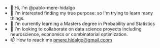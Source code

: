 - 👋 Hi, I’m @pablo-mere-hidalgo
- 👀 I’m interested finding my true purpose: so I'm trying to learn many things. 
- 🌱 I’m currently learning a Masters degree in Probability and Statistics
- 💞️ I’m looking to collaborate on data science proyects including neuroscience, economics or combinatorial optimization. 
- 📫 How to reach me pmere.hidalgo@gmail.ccom

<!---
pablo-mere-hidalgo/pablo-mere-hidalgo is a ✨ special ✨ repository because its `README.md` (this file) appears on your GitHub profile.
You can click the Preview link to take a look at your changes.
--->

